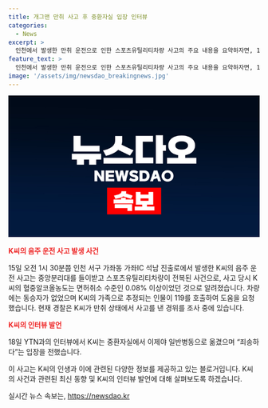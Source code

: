```yaml
---
title: 개그맨 만취 사고 후 중환자실 입장 인터뷰
categories:
  - News
excerpt: >
  인천에서 발생한 만취 운전으로 인한 스포츠유틸리티차량 사고의 주요 내용을 요약하자면, 15일 오전 1시 30분쯤 인근에서 거주하는 40대 개그맨 K씨가 술에 취한 상태로 몰던 SUV가 가드레일을 들이받고 전복된 사고가 발생했습니다. K씨는 중환자실에서 이제야 일반병동으로 옮긴 상태이며, 사고 당시 혈중알코올농도는 면허취소 수준인 0.08% 이상이었습니다. 경찰은 정확한 사고 경위를 조사 중이며, K씨의 데뷔는 2004년 SBS 공채 개그맨으로 알려졌습니다.
feature_text: >
  인천에서 발생한 만취 운전으로 인한 스포츠유틸리티차량 사고의 주요 내용을 요약하자면, 15일 오전 1시 30분쯤 인근에서 거주하는 40대 개그맨 K씨가 술에 취한 상태로 몰던 SUV가 가드레일을 들이받고 전복된 사고가 발생했습니다. K씨는 중환자실에서 이제야 일반병동으로 옮긴 상태이며, 사고 당시 혈중알코올농도는 면허취소 수준인 0.08% 이상이었습니다. 경찰은 정확한 사고 경위를 조사 중이며, K씨의 데뷔는 2004년 SBS 공채 개그맨으로 알려졌습니다.
image: '/assets/img/newsdao_breakingnews.jpg'
---
```


<p><img src="/assets/img/newsdao_breakingnews.jpg" alt="cryptoinkorea 속보" /></p>

<p><b><span style="color: #ee2323;">K씨의 음주 운전 사고 발생 사건</span></b></p>

<p data-ke-size="size16">15일 오전 1시 30분쯤 인천 서구 가좌동 가좌IC 석남 진출로에서 발생한 K씨의 음주 운전 사고는 중앙분리대를 들이받고 스포츠유틸리티차량이 전복된 사건으로, 사고 당시 K씨의 혈중알코올농도는 면허취소 수준인 0.08% 이상이었던 것으로 알려졌습니다. 차량에는 동승자가 없었으며 K씨의 가족으로 추정되는 인물이 119를 호출하여 도움을 요청했습니다. 현재 경찰은 K씨가 만취 상태에서 사고를 낸 경위를 조사 중에 있습니다.</p>

<p><b><span style="color: #ee2323;">K씨의 인터뷰 발언</span></b></p>

<p data-ke-size="size16">18일 YTN과의 인터뷰에서 K씨는 중환자실에서 이제야 일반병동으로 옮겼으며 “죄송하다”는 입장을 전했습니다.</p>

<p>이 사고는 K씨의 인생과 이에 관련된 다양한 정보를 제공하고 있는 블로거입니다. K씨의 사건과 관련된 최신 동향 및 K씨의 인터뷰 발언에 대해 살펴보도록 하겠습니다.</p>
실시간 뉴스 속보는, <a href="https://newsdao.kr" rel="dofollow">https://newsdao.kr</a>


